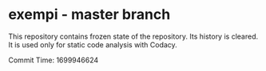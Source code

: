 # exempi - master branch

This repository contains frozen state of the repository.
Its history is cleared. It is used only for static code
analysis with Codacy.

Commit Time: 1699946624